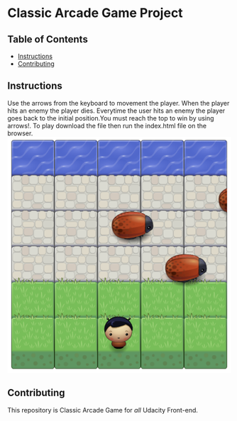 # Classic Arcade Game Project

## Table of Contents

- [Instructions](#instructions)
- [Contributing](#contributing)

## Instructions

Use the arrows from the keyboard to movement the player. When the player hits an enemy the player dies. Everytime the user hits an enemy the player goes back to the initial position.You must reach the top to win by using arrows!.
To play download the file then run the index.html file on the browser.
![alt text](images/game.png)

## Contributing

This repository is Classic Arcade Game for _all_ Udacity Front-end.

